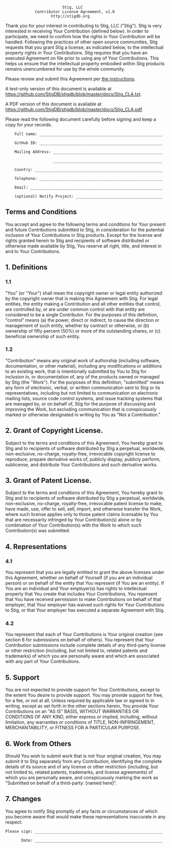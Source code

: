                              Stig, LLC
                 Contributor License Agreement, v1.0
                        http://stigdb.org

Thank you for your interest in contributing to Stig, LLC ("Stig").
Stig is very interested in receiving Your Contribution (defined 
below). In order to participate, we need to confirm how the rights
in Your Contribution will be handled. Following the practices of
other open source communities, Stig requests that you grant Stig a
license, as indicated below, to the intellectual property rights in
Your Contributions. Stig requires that you have an executed Agreement
on file prior to using any of Your Contributions. This helps us 
ensure that the intellectual property embodied within Stig products
remains unencumbered for use by the whole community.

Please review and submit this Agreement per [the instructions](Stig_CLA_Process.md).

A text-only version of this document is available at 
https://github.com/StigDB/stigdb/blob/master/docs/Stig_CLA.txt.

A PDF version of this document is available at
https://github.com/StigDB/stigdb/blob/master/docs/Stig_CLA.pdf.

Please read the following document carefully before signing and keep
a copy for your records.

```
    Full name: ______________________________________________________

    GitHub ID: ______________________________________________________

    Mailing Address: ________________________________________________

                     ________________________________________________

    Country: ________________________________________________________

    Telephone: ______________________________________________________

    Email: __________________________________________________________

    (optional) Notify Project: ______________________________________
```


## Terms and Conditions

You accept and agree to the following terms and conditions for Your
present and future Contributions submitted to Stig, in consideration
for the potential inclusion of Your Contributions in Stig products.
Except for the license and rights granted herein to Stig and 
recipients of software distributed or otherwise made available by
Stig, You reserve all right, title, and interest in and to Your
Contributions.

## 1. Definitions

### 1.1     

"You" (or "Your") shall mean the copyright owner or legal
entity authorized by the copyright owner that is making this 
Agreement with Stig. For legal entities, the entity making a
Contribution and all other entities that control, are controlled by,
or are under common control with that entity are considered to be a
single Contributor. For the purposes of this definition, "control"
means (a) the power, direct or indirect, to cause the direction or
management of such entity, whether by contract or otherwise, or (b)
ownership of fifty percent (50%) or more of the outstanding shares,
or (c) beneficial ownership of such entity.

### 1.2     

"Contribution" means any original work of authorship 
(including software, documentation, or other material), including
any modifications or additions to an existing work, that is 
intentionally submitted by You to Stig for inclusion in, or 
documentation of, any of the products owned or managed by Stig (the
"Work"). For the purposes of this definition, "submitted" means any
form of electronic, verbal, or written communication sent to Stig or
its representatives, including but not limited to communication on
electronic mailing lists, source code control systems, and issue 
tracking systems that are managed by, or on behalf of, Stig for the
purpose of discussing and improving the Work, but excluding 
communication that is conspicuously marked or otherwise designated in
writing by You as "Not a Contribution."

## 2. Grant of Copyright License.

Subject to the terms and conditions of this Agreement, You hereby 
grant to Stig and to recipients of software distributed by Stig a
perpetual, worldwide, non-exclusive, no-charge, royalty-free, 
irrevocable copyright license to reproduce, prepare derivative works
of, publicly display, publicly perform, sublicense, and distribute
Your Contributions and such derivative works.

## 3. Grant of Patent License.

Subject to the terms and conditions of this Agreement, You hereby 
grant to Stig and to recipients of software distributed by Stig a
perpetual, worldwide, non-exclusive, no-charge, royalty-free,
irrevocable patent license to make, have made, use, offer to sell,
sell, import, and otherwise transfer the Work, where such license
applies only to those patent claims licensable by You that are
necessarily infringed by Your Contribution(s) alone or by 
combination of Your Contribution(s) with the Work to which such
Contribution(s) was submitted.

## 4. Representations

### 4.1     

You represent that you are legally entitled to grant the
above licenses under this Agreement, whether on behalf of Yourself
(if you are an individual person) or on behalf of the entity that You
represent (if You are an entity). If You are an individual and Your
employer(s) has rights to intellectual property that You create that
includes Your Contributions, You represent that You have received
permission to make Contributions on behalf of that employer, that 
Your employer has waived such rights for Your Contributions to Stig,
or that Your employer has executed a separate Agreement with Stig.

### 4.2     

You represent that each of Your Contributions is Your 
original creation (see section 6 for submissions on behalf of 
others). You represent that Your Contribution submissions include
complete details of any third-party license or other restriction
(including, but not limited to, related patents and trademarks) of
which you are personally aware and which are associated with any part
of Your Contributions.

## 5. Support

You are not expected to provide support for Your Contributions,
except to the extent You desire to provide support. You may provide
support for free, for a fee, or not at all. Unless required by 
applicable law or agreed to in writing, except as set forth in the 
other sections herein, You provide Your Contributions on an "AS IS"
BASIS, WITHOUT WARRANTIES OR CONDITIONS OF ANY KIND, either express
or implied, including, without limitation, any warranties or 
conditions of TITLE, NON-INFRINGEMENT, MERCHANTABILITY, or FITNESS
FOR A PARTICULAR PURPOSE.

## 6. Work from Others

Should You wish to submit work that is not Your original creation,
You may submit it to Stig separately from any Contribution, 
identifying the complete details of its source and of any license or
other restriction (including, but not limited to, related patents,
trademarks, and license agreements) of which you are personally 
aware, and conspicuously marking the work as "Submitted on behalf of
a third-party: [named here]".

## 7. Changes

You agree to notify Stig promptly of any facts or circumstances of
which you become aware that would make these representations 
inaccurate in any respect.

```
Please sign: ________________________________________________________

       Date: ________________________________________________________

```
